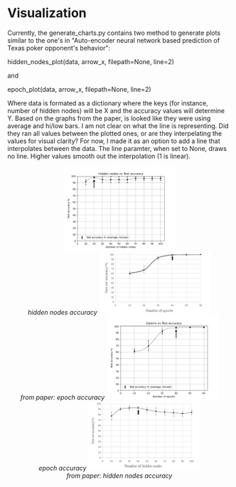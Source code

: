 # Visualization

Currently, the generate_charts.py contains two method to generate plots similar to the one's in "Auto-encoder neural network based prediction of Texas poker opponent's behavior":

hidden_nodes_plot(data, arrow_x, filepath=None, line=2)

and

epoch_plot(data, arrow_x, filepath=None, line=2)

Where data is formated as a dictionary where the keys (for instance, number of hidden nodes) will be X and the accuracy values will determine Y. 
Based on the graphs from the paper, is looked like they were using average and hi/low bars. 
I am not clear on what the line is representing. Did they ran all values between the plotted ones, or are they interpelating the values for visual clarity?
For now, I made it as an option to add a line that interpolates between the data. The line paramter, when set to None, draws no line. Higher values smooth out the interpolation (1 is linear).

<p align="center">
  <img src="./charts/hidden_nodes_accuracy.png" width="50%"> 
  <br>
  <i>hidden nodes accuracy</i>

  <img src="./charts/ref_from_paper_epoch_accuracy.png" width="50%"> 
  <br>
  <i>from paper: epoch accuracy</i>

  <img src="./charts/epoch_accuracy.png" width="50%"> 
  <br>
  <i>epoch accuracy</i>
 
  <img src="./charts/ref_from_paper_hidden_nodes_accuracy.png" width="50%"> 
  <br>
  <i>from paper: hidden nodes accuracy</i>
</p>
